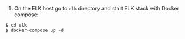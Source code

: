 1) On the ELK host go to `elk` directory and start ELK stack with Docker compose:
```
$ cd elk
$ docker-compose up -d
```
